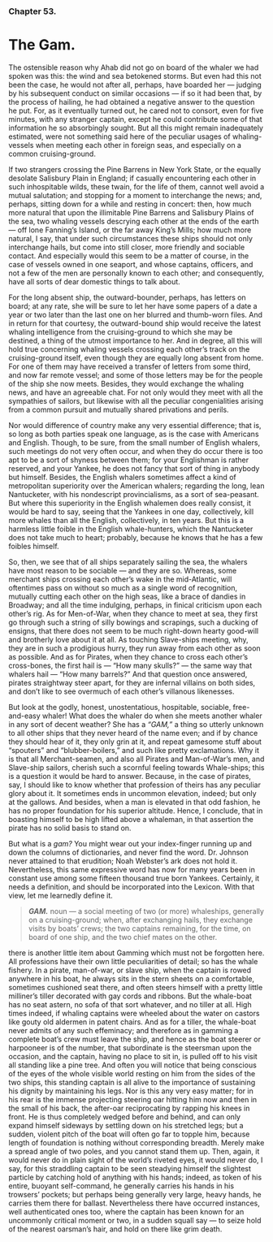 ### Chapter 53.

# The Gam.

The ostensible reason why Ahab did not go on board of the whaler we had spoken
was this: the wind and sea betokened storms. But even had this not been the
case, he would not after all, perhaps, have boarded her — judging by his
subsequent conduct on similar occasions — if so it had been that, by the
process of hailing, he had obtained a negative answer to the question he put.
For, as it eventually turned out, he cared not to consort, even for five
minutes, with any stranger captain, except he could contribute some of that
information he so absorbingly sought. But all this might remain inadequately
estimated, were not something said here of the peculiar usages of
whaling-vessels when meeting each other in foreign seas, and especially on a
common cruising-ground.

If two strangers crossing the Pine Barrens in New York State, or the equally
desolate Salisbury Plain in England; if casually encountering each other in
such inhospitable wilds, these twain, for the life of them, cannot well avoid a
mutual salutation; and stopping for a moment to interchange the news; and,
perhaps, sitting down for a while and resting in concert: then, how much more
natural that upon the illimitable Pine Barrens and Salisbury Plains of the sea,
two whaling vessels descrying each other at the ends of the earth — off lone
Fanning’s Island, or the far away King’s Mills; how much more natural, I say,
that under such circumstances these ships should not only interchange hails,
but come into still closer, more friendly and sociable contact. And especially
would this seem to be a matter of course, in the case of vessels owned in one
seaport, and whose captains, officers, and not a few of the men are personally
known to each other; and consequently, have all sorts of dear domestic things
to talk about.

For the long absent ship, the outward-bounder, perhaps, has letters on board;
at any rate, she will be sure to let her have some papers of a date a year or
two later than the last one on her blurred and thumb-worn files. And in return
for that courtesy, the outward-bound ship would receive the latest whaling
intelligence from the cruising-ground to which she may be destined, a thing of
the utmost importance to her. And in degree, all this will hold true concerning
whaling vessels crossing each other’s track on the cruising-ground itself, even
though they are equally long absent from home. For one of them may have
received a transfer of letters from some third, and now far remote vessel; and
some of those letters may be for the people of the ship she now meets.
Besides, they would exchange the whaling news, and have an agreeable chat. For
not only would they meet with all the sympathies of sailors, but likewise with
all the peculiar congenialities arising from a common pursuit and mutually
shared privations and perils.

Nor would difference of country make any very essential difference; that is, so
long as both parties speak one language, as is the case with Americans and
English. Though, to be sure, from the small number of English whalers, such
meetings do not very often occur, and when they do occur there is too apt to be
a sort of shyness between them; for your Englishman is rather reserved, and
your Yankee, he does not fancy that sort of thing in anybody but himself.
Besides, the English whalers sometimes affect a kind of metropolitan
superiority over the American whalers; regarding the long, lean Nantucketer,
with his nondescript provincialisms, as a sort of sea-peasant. But where this
superiority in the English whalemen does really consist, it would be hard to
say, seeing that the Yankees in one day, collectively, kill more whales than
all the English, collectively, in ten years. But this is a harmless little
foible in the English whale-hunters, which the Nantucketer does not take much
to heart; probably, because he knows that he has a few foibles himself.

So, then, we see that of all ships separately sailing the sea, the whalers have
most reason to be sociable — and they are so. Whereas, some merchant ships
crossing each other’s wake in the mid-Atlantic, will oftentimes pass on without
so much as a single word of recognition, mutually cutting each other on the
high seas, like a brace of dandies in Broadway; and all the time indulging,
perhaps, in finical criticism upon each other’s rig. As for Men-of-War, when
they chance to meet at sea, they first go through such a string of silly
bowings and scrapings, such a ducking of ensigns, that there does not seem to
be much right-down hearty good-will and brotherly love about it at all. As
touching Slave-ships meeting, why, they are in such a prodigious hurry, they
run away from each other as soon as possible. And as for Pirates, when they
chance to cross each other’s cross-bones, the first hail is — “How many
skulls?” — the same way that whalers hail — “How many barrels?” And that
question once answered, pirates straightway steer apart, for they are infernal
villains on both sides, and don’t like to see overmuch of each other’s
villanous likenesses.

But look at the godly, honest, unostentatious, hospitable, sociable,
free-and-easy whaler! What does the whaler do when she meets another whaler in
any sort of decent weather? She has a _“GAM,”_ a thing so utterly unknown to
all other ships that they never heard of the name even; and if by chance they
should hear of it, they only grin at it, and repeat gamesome stuff about
“spouters” and “blubber-boilers,” and such like pretty exclamations. Why it is
that all Merchant-seamen, and also all Pirates and Man-of-War’s men, and
Slave-ship sailors, cherish such a scornful feeling towards Whale-ships; this
is a question it would be hard to answer. Because, in the case of pirates, say,
I should like to know whether that profession of theirs has any peculiar glory
about it. It sometimes ends in uncommon elevation, indeed; but only at the
gallows. And besides, when a man is elevated in that odd fashion, he has no
proper foundation for his superior altitude. Hence, I conclude, that in
boasting himself to be high lifted above a whaleman, in that assertion the
pirate has no solid basis to stand on.

But what is a _gam?_ You might wear out your index-finger running up and down
the columns of dictionaries, and never find the word. Dr. Johnson never
attained to that erudition; Noah Webster’s ark does not hold it. Nevertheless,
this same expressive word has now for many years been in constant use among
some fifteen thousand true born Yankees. Certainly, it needs a definition, and
should be incorporated into the Lexicon. With that view, let me learnedly
define it.

> **_GAM._** noun — a social meeting of two (or more) whaleships, generally on
> a cruising-ground; when, after exchanging hails, they exchange visits by
> boats’ crews; the two captains remaining, for the time, on board of one ship,
> and the two chief mates on the other.

there is another little item about Gamming which must not be forgotten here.
All professions have their own little peculiarities of detail; so has the whale
fishery. In a pirate, man-of-war, or slave ship, when the captain is rowed
anywhere in his boat, he always sits in the stern sheets on a comfortable,
sometimes cushioned seat there, and often steers himself with a pretty little
milliner’s tiller decorated with gay cords and ribbons. But the whale-boat has
no seat astern, no sofa of that sort whatever, and no tiller at all. High times
indeed, if whaling captains were wheeled about the water on castors like gouty
old aldermen in patent chairs. And as for a tiller, the whale-boat never admits
of any such effeminacy; and therefore as in gamming a complete boat’s crew must
leave the ship, and hence as the boat steerer or harpooneer is of the number,
that subordinate is the steersman upon the occasion, and the captain, having no
place to sit in, is pulled off to his visit all standing like a pine tree. And
often you will notice that being conscious of the eyes of the whole visible
world resting on him from the sides of the two ships, this standing captain is
all alive to the importance of sustaining his dignity by maintaining his legs.
Nor is this any very easy matter; for in his rear is the immense projecting
steering oar hitting him now and then in the small of his back, the after-oar
reciprocating by rapping his knees in front. He is thus completely wedged
before and behind, and can only expand himself sideways by settling down on his
stretched legs; but a sudden, violent pitch of the boat will often go far to
topple him, because length of foundation is nothing without corresponding
breadth. Merely make a spread angle of two poles, and you cannot stand them up.
Then, again, it would never do in plain sight of the world’s riveted eyes, it
would never do, I say, for this straddling captain to be seen steadying himself
the slightest particle by catching hold of anything with his hands; indeed, as
token of his entire, buoyant self-command, he generally carries his hands in
his trowsers’ pockets; but perhaps being generally very large, heavy hands, he
carries them there for ballast. Nevertheless there have occurred instances,
well authenticated ones too, where the captain has been known for an uncommonly
critical moment or two, in a sudden squall say — to seize hold of the nearest
oarsman’s hair, and hold on there like grim death.
